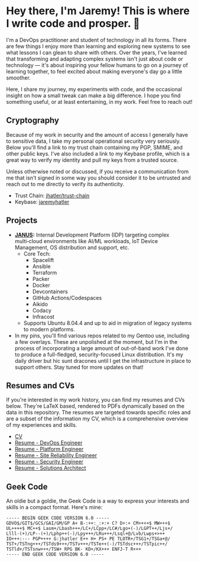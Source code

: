 <!-- Copyright (C) 2025 Jaremy Hatler -->
<!-- SPDX-License-Identifier: CC-BY-4.0 -->

# Hey there, I'm Jaremy! This is where I write code and prosper. 🖖

I'm a DevOps practitioner and student of technology in all its forms. There are few things I enjoy more than learning
and exploring new systems to see what lessons I can glean to share with others. Over the years, I've learned
that transforming and adapting complex systems isn't just about code or technology — it's about inspiring your fellow
humans to go on a journey of learning together, to feel excited about making everyone's day go a little smoother.

Here, I share my journey, my experiments with code, and the occasional insight on how a small tweak can make a big
difference. I hope you find something useful, or at least entertaining, in my work. Feel free to reach out!

## Cryptography

Because of my work in security and the amount of access I generally have to sensitive data, I take my personal
operational security very seriously. Below you'll find a link to my trust chain containing my PGP, SMIME, and other
public keys. I've also included a link to my Keybase profile, which is a great way to verify my identity and
pull my keys from a trusted source.

Unless otherwise noted or discussed, if you receive a communication from me that isn't signed in some way you should
consider it to be untrusted and reach out to me directly to verify its authenticity.

- Trust Chain: [jhatler/trust-chain](https://github.com/jhatler/trust-chain)
- Keybase: [jaremyhatler](https://keybase.io/jaremyhatler)

## Projects

- **[JANUS](https://github.com/jhatler/janus):** Internal Development Platform (IDP) targeting complex multi‑cloud environments like AI/ML workloads, IoT Device Management, OS distribution
  and support, etc.
  - Core Tech:
    - Spacelift
    - Ansible
    - Terraform
    - Packer
    - Docker
    - Devcontainers
    - GitHub Actions/Codespaces
    - Aikido
    - Codacy
    - Infracost
  - Supports Ubuntu 8.04.4 and up to aid in migration of legacy systems to modern platforms.
- In my pins, you'll find various repos related to my Gentoo use, including a few overlays.
  These are unpolished at the moment, but I'm in the process of incorporating a large amount
  of out-of-band work I've done to produce a full-fledged, security-focused Linux distribution.
  It's my daily driver but hic sunt dracones until I get the infrastructure in place to support
  others. Stay tuned for more updates on that!

## Resumes and CVs

If you're interested in my work history, you can find my resumes and CVs below. They're LaTeX based, rendered
to PDFs dynamically based on the data in this repository. The resumes are targeted towards specific roles and are a
subset of the information my CV, which is a comprehensive overview of my experiences and skills.

- [CV](https://cv.jhatler.com/)
- [Resume - DevOps Engineer](https://resume.jhatler.com/devops)
- [Resume - Platform Engineer](https://resume.jhatler.com/platform)
- [Resume - Site Reliability Engineer](https://resume.jhatler.com/sre)
- [Resume - Security Engineer](https://resume.jhatler.com/security)
- [Resume - Solutions Architect](https://resume.jhatler.com/architect)

## Geek Code

An oldie but a goldie, the Geek Code is a way to express your interests and skills in a compact format. Here's mine:

```
----- BEGIN GEEK CODE VERSION 6.0 -----
GDVO$/GIT$/GCS/GAI/GM/GP A+ B-:++:_:+:+ C? D+:+ CM++++$ MW+++$
UL++++$ MC++$ Lasm+/Lbash+++/LC+/LCpp+/LC#/Lgo+(-)/LGPT++/Ljs+/
Llll-(+)/LP--(+)/Lphp++(-)/Lpy+++/LRu+++/Lsql+@/Lvb/Lwps+>++
IO+++:--- PGP++++ G:jhatler E++ H+ PS+ PE TLOTR+/TSG1+/TSGa+@/
TST+/TSTng+++/TSTds9+++/TSTv+++/TSTe++(-)/TSTdsc+++/TSTpic++/
TSTld+/TSTsnw+++/TSW+ RPG BK- KD+/KX+++ ENFJ-T R+++
----- END GEEK CODE VERSION 6.0 -----
```
